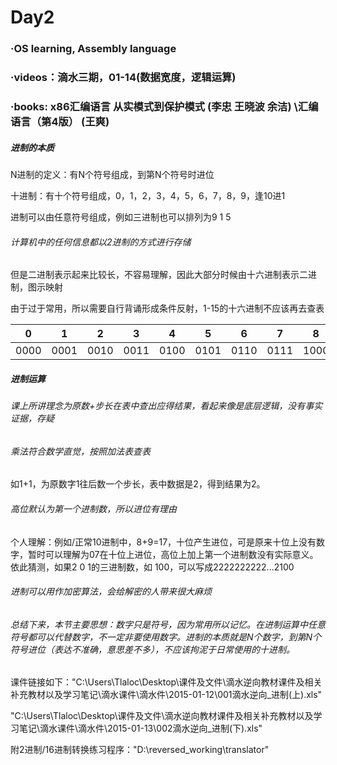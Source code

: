 # Day2

### ·OS learning, Assembly language

### ·videos：滴水三期，01-14(数据宽度，逻辑运算)

### ·books: x86汇编语言 从实模式到保护模式 (李忠 王晓波 余洁) \汇编语言（第4版） (王爽) 

##### 进制的本质

N进制的定义：有N个符号组成，到第N个符号时进位

十进制：有十个符号组成，0，1，2，3，4，5，6，7，8，9，逢10进1

进制可以由任意符号组成，例如三进制也可以排列为9 1 5

###### 计算机中的任何信息都以2进制的方式进行存储

但是二进制表示起来比较长，不容易理解，因此大部分时候由十六进制表示二进制，图示映射

由于过于常用，所以需要自行背诵形成条件反射，1-15的十六进制不应该再去查表

| 0    | 1    | 2    | 3    | 4    | 5    | 6    | 7    | 8    | 9    | A    | B    | C    | D    | E    | F    |
| ---- | ---- | ---- | ---- | ---- | ---- | ---- | ---- | ---- | ---- | ---- | ---- | ---- | ---- | ---- | ---- |
| 0000 | 0001 | 0010 | 0011 | 0100 | 0101 | 0110 | 0111 | 1000 | 1001 | 1010 | 1011 | 1100 | 1101 | 1110 | 1111 |



##### 进制运算

###### 课上所讲理念为原数+步长在表中查出应得结果，看起来像是底层逻辑，没有事实证据，存疑

###### 乘法符合数学直觉，按照加法表查表

如1+1，为原数字1往后数一个步长，表中数据是2，得到结果为2。

###### 高位默认为第一个进制数，所以进位有理由

个人理解：例如/正常10进制中，8+9=17，十位产生进位，可是原来十位上没有数字，暂时可以理解为07在十位上进位，高位上加上第一个进制数没有实际意义。依此猜测，如果2 0 1的三进制数，如 100，可以写成2222222222...2100 

###### 进制可以用作加密算法，会给解密的人带来很大麻烦

###### 总结下来，本节主要思想：数字只是符号，因为常用所以记忆。在进制运算中任意符号都可以代替数字，不一定非要使用数字。进制的本质就是N个数字，到第N个符号进位（表达不准确，意思差不多），不应该拘泥于日常使用的十进制。

课件链接如下："C:\Users\Tlaloc\Desktop\课件及文件\滴水逆向教材课件及相关补充教材以及学习笔记\滴水课件\滴水件\2015-01-12\001滴水逆向_进制(上).xls"

"C:\Users\Tlaloc\Desktop\课件及文件\滴水逆向教材课件及相关补充教材以及学习笔记\滴水课件\滴水件\2015-01-13\002滴水逆向_进制(下).xls"

附2进制/16进制转换练习程序："D:\reversed_working\translator"








